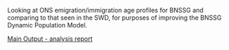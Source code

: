 Looking at ONS emigration/immigration age profiles for BNSSG and comparing to that seen in the SWD, for purposes of improving the BNSSG Dynamic Population Model. 

[Main Output - analysis report](https://html-preview.github.io/?url=https://github.com/nhs-bnssg-analytics/migration-profiles/blob/main/comparing-estimates/comparing-estimates.html)
